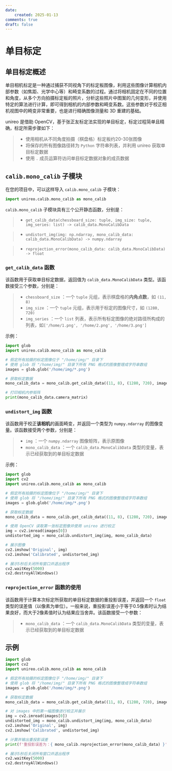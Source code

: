 ```yaml
---
date:
    created: 2025-01-13
comments: true
draft: false
---
```



# 单目标定

## 单目标定概述
单目相机标定是一种通过捕获不同视角下的标定板图像，利用这些图像计算相机内部参数（如焦距、光学中心等）和畸变系数的过程。通过将相机固定在不同的位置和角度，从多个方向拍摄标定板的照片，分析这些照片中图案的几何变形，并使用特定的算法进行计算，即可得到相机的内部参数和畸变系数。这些参数对于校正相机视图中的畸变非常重要，也是进行精确图像测量和 3D 重建的基础。

unireo 是借助 OpenCV，基于张正友标定法实现的单目标定，标定过程简单且精确，标定所需步骤如下：
> * 使用相机从不同角度拍摄（棋盘格）标定板约20-30张图像
> * 将保存的所有图像路径转为 `Python` 字符串列表，并利用 unireo 获取单目标定数据
> * 使用 `.` 成员运算符访问单目标定数据对象的成员数据

## ` calib.mono_calib ` 子模块
在您的项目中，可以这样导入 `calib.mono_calib` 子模块：

``` Python
import unireo.calib.mono_calib as mono_calib
```

`calib.mono_calib` 子模块具有三个公开静态函数，分别是：
> * ` get_calib_data(chessboard_size: tuple, img_size: tuple, img_series: list) -> calib_data.MonoCalibData `

> * ` undistort_img(img: np.ndarray, mono_calib_data: calib_data.MonoCalibData) -> numpy.ndarray `

> * ` reprojection_error(mono_calib_data: calib_data.MonoCalibData) -> float `

### ` get_calib_data ` 函数
该函数用于获取单目标定数据，返回值为 ` calib_data.MonoCalibData ` 类型。该函数接受三个参数，分别是：
> * `chessboard_size` ：一个 `tuple` 元组，表示棋盘格的**内角点数**，如 `(11, 8)`
> * `img_size` ：一个 `tuple` 元组，表示用于标定的图像尺寸，如 `(1280, 720)`
> * `img_series` ：一个 `list` 列表，表示所有标定图像的绝对路径所构成的列表，如` ['/home/1.png', '/home/2.png', '/home/3.png'] `

示例：
``` Python
import glob
import unireo.calib.mono_calib as mono_calib

# 假定所有拍摄的标定图像位于 "/home/img/" 目录下
# 使用 glob 将 "/home/img/" 目录下所有 PNG 格式的图像整理成字符串数组
images = glob.glob('/home/img/*.png')

# 获取标定数据
mono_calib_data = mono_calib.get_calib_data((11, 8), (1280, 720), images)

# 打印相机内参矩阵
print(mono_calib_data.camera_matrix)
```

### ` undistort_img ` 函数
该函数用于校正**该相机**的画面畸变，并返回一个类型为 ` numpy.ndarray ` 的图像变量。该函数接受两个参数，分别是：
> * `img` ：一个 ` numpy.ndarray ` 图像矩阵，表示原图像
> * ` mono_calib_data ` ：一个 ` calib_data.MonoCalibData ` 类型的变量，表示已经获取到的单目标定数据

示例：
``` Python
import glob
import cv2
import unireo.calib.mono_calib as mono_calib

# 假定所有拍摄的标定图像位于 "/home/img/" 目录下
# 使用 glob 将 "/home/img/" 目录下所有 PNG 格式的图像整理成字符串数组
images = glob.glob('/home/img/*.png')

# 获取标定数据
mono_calib_data = mono_calib.get_calib_data((11, 8), (1280, 720), images)

# 使用 OpenCV 读取第一张标定图像并使用 unireo 进行校正
img = cv2.imread(images[0])
undistorted_img = mono_calib.undistort_img(img, mono_calib_data)

# 展示图像
cv2.imshow('Original', img)
cv2.imshow('Calibrated', undistorted_img)

# 展示5秒后关闭所有窗口并退出程序
cv2.waitKey(5000)
cv2.destroyAllWindows()
```

### ` reprojection_error ` 函数的使用
该函数用于计算本次标定所获取的单目标定数据的重投影误差，并返回一个 `float` 类型的误差值（以像素为单位）。一般来说，重投影误差小于等于0.5像素时认为结果良好，而大于2像素值时认为结果应当舍弃。该函数接受一个参数：
> * `mono_calib_data` ：一个 ` calib_data.MonoCalibData ` 类型的变量，表示已经获取到的单目标定数据

## 示例

``` Python
import glob
import cv2
import unireo.calib.mono_calib as mono_calib

# 假定所有拍摄的标定图像位于 "/home/img/" 目录下
# 使用 glob 将 "/home/img/" 目录下所有 PNG 格式的图像整理成字符串数组
images = glob.glob('/home/img/*.png')

# 获取标定数据
mono_calib_data = mono_calib.get_calib_data((11, 8), (1280, 720), images)

# 对 images 中的第一幅图像进行校正并展示
img = cv2.imread(images[0])
undistorted_img = mono_calib.undistort_img(img, mono_calib_data)
cv2.imshow('Original', img)
cv2.imshow('Calibrated', undistorted_img)

# 计算并输出重投影误差
print(f'重投影误差为：{ mono_calib.reprojection_error(mono_calib_data) }')

# 展示5秒后关闭所有窗口并退出程序
cv2.waitKey(5000)
cv2.destroyAllWindows()
```

